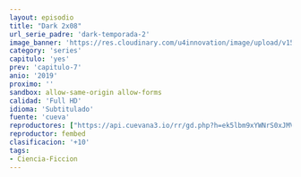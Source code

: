 ```yaml
---
layout: episodio
title: "Dark 2x08"
url_serie_padre: 'dark-temporada-2'
image_banner: 'https://res.cloudinary.com/u4innovation/image/upload/v1561171881/dark2banner-min_hmfg51.jpg'
category: 'series'
capitulo: 'yes'
prev: 'capitulo-7'
anio: '2019'
proximo: ''
sandbox: allow-same-origin allow-forms
calidad: 'Full HD'
idioma: 'Subtitulado'
fuente: 'cueva'
reproductores: ["https://api.cuevana3.io/rr/gd.php?h=ek5lbm9xYWNrS0xJMVp5b21KREk0dFBLbjVkaHhkRGdrOG1jbnBpUnhhS1ZwM3A4bktxaTQ1bTRpbXVXbGNYYWxNS3FoR2FrcnNDNHFIOXJlcU9yNjgyU3FadVkyUT09"]
reproductor: fembed
clasificacion: '+10'
tags:
- Ciencia-Ficcion
---
```













